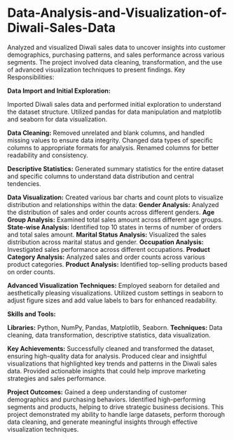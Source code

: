 # Data-Analysis-and-Visualization-of-Diwali-Sales-Data
Analyzed and visualized Diwali sales data to uncover insights into customer demographics, purchasing patterns, and sales performance across various segments. The project involved data cleaning, transformation, and the use of advanced visualization techniques to present findings.
Key Responsibilities:

**Data Import and Initial Exploration:**

Imported Diwali sales data and performed initial exploration to understand the dataset structure.
Utilized pandas for data manipulation and matplotlib and seaborn for data visualization.

**Data Cleaning:**
Removed unrelated and blank columns, and handled missing values to ensure data integrity.
Changed data types of specific columns to appropriate formats for analysis.
Renamed columns for better readability and consistency.

**Descriptive Statistics:**
Generated summary statistics for the entire dataset and specific columns to understand data distribution and central tendencies.

**Data Visualization:**
Created various bar charts and count plots to visualize distribution and relationships within the data:
**Gender Analysis:** Analyzed the distribution of sales and order counts across different genders.
**Age Group Analysis:** Examined total sales amount across different age groups.
**State-wise Analysis:** Identified top 10 states in terms of number of orders and total sales amount.
**Marital Status Analysis:** Visualized the sales distribution across marital status and gender.
**Occupation Analysis:** Investigated sales performance across different occupations.
**Product Category Analysis:** Analyzed sales and order counts across various product categories.
**Product Analysis:** Identified top-selling products based on order counts.

**Advanced Visualization Techniques:**
Employed seaborn for detailed and aesthetically pleasing visualizations.
Utilized custom settings in seaborn to adjust figure sizes and add value labels to bars for enhanced readability.

**Skills and Tools:**

**Libraries:** Python, NumPy, Pandas, Matplotlib, Seaborn.
**Techniques:** Data cleaning, data transformation, descriptive statistics, data visualization.

**Key Achievements:**
Successfully cleaned and transformed the dataset, ensuring high-quality data for analysis.
Produced clear and insightful visualizations that highlighted key trends and patterns in the Diwali sales data.
Provided actionable insights that could help improve marketing strategies and sales performance.

**Project Outcomes:**
Gained a deep understanding of customer demographics and purchasing behaviors.
Identified high-performing segments and products, helping to drive strategic business decisions.
This project demonstrated my ability to handle large datasets, perform thorough data cleaning, and generate meaningful insights through effective visualization techniques.
